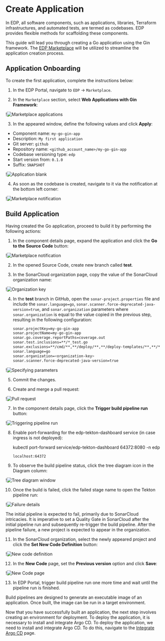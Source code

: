 # Create Application

In EDP, all software components, such as applications, libraries, Terraform infrastructures, and automated tests, are termed as codebases. EDP provides flexible methods for scaffolding these components.

This guide will lead you through creating a Go application using the Gin framework. The [EDP Marketplace](../user-guide/marketplace.md) will be utilized to streamline the application creation process.

## Application Onboarding

To create the first application, complete the instructions below:

1. In the EDP Portal, navigate to `EDP` -> `Marketplace`.

2. In the `Marketplace` section, select **Web Applications with Gin Framework**:

  !![Marketplace applications](../assets/quick-start/marketplace_application.png "Marketplace applications")

3. In the appeared window, define the following values and click **Apply**:

  * Component name: `my-go-gin-app`<br>
  * Description: `My first application`<br>
  * Git server: `github`<br>
  * Repository name: `<github_account_name>/my-go-gin-app`<br>
  * Codebase versioning type: `edp`<br>
  * Start version from: `0.1.0`<br>
  * Suffix: `SNAPSHOT`

  !![Application blank](../assets/quick-start/add_marketplace_app.png "Application blank")

4. As soon as the codebase is created, navigate to it via the notification at the bottom left corner:

  !![Marketplace notification](../assets/quick-start/marketplace_notification.png "Marketplace notification")

## Build Application

Having created the Go application, proceed to build it by performing the following actions:

1. In the component details page, expand the application and click the **Go to the Source Code** button:

  !![Marketplace notification](../assets/quick-start/go_to_source_code.png "Application details")

2. In the opened Source Code, create new branch called **test**.

3. In the SonarCloud organization page, copy the value of the SonarCloud organization name:

  !![Organization key](../assets/quick-start/check_organization.png "Organization key")

4. In the **test** branch in GitHub, open the `sonar-project.properties` file and include the `sonar.language=go`, `sonar.scanner.force-deprecated-java-version=true`, and `sonar.organization` parameters where `sonar.organization` is equal to the value copied in the previous step, resulting in the following configuration:

    ```bash
    sonar.projectKey=my-go-gin-app
    sonar.projectName=my-go-gin-app
    sonar.go.coverage.reportPaths=coverage.out
    sonar.test.inclusions=**/*_test.go
    sonar.exclusions=**/cmd/**,**/deploy/**,**/deploy-templates/**,**/*.groovy,**/config/**
    sonar.language=go
    sonar.organization=<organization-key>
    sonar.scanner.force-deprecated-java-version=true
    ```

  !![Specifying parameters](../assets/quick-start/set_organization.png "Specifying parameters")

5. Commit the changes.

6. Create and merge a pull request:

  !![Pull request](../assets/quick-start/pull_request.png "Pull request")

7. In the component details page, click the **Trigger build pipeline run** button:

  !![Triggering pipeline run](../assets/quick-start/trigger_pipeline_run.png "Triggering pipeline run")

8. Enable port-forwarding for the edp-tekton-dashboard service (in case ingress is not deployed):

      kubectl port-forward service/edp-tekton-dashboard 64372:8080 -n edp

    ```bash
    localhost:64372
    ```

9. To observe the build pipeline status, click the tree diagram icon in the Diagram column:

  !![Tree diagram window](../assets/quick-start/tree_diagram.png "Tree diagram window")


10. Once the build is failed, click the failed stage name to open the Tekton pipeline run:

  !![Failure details](../assets/quick-start/failure_details.png "Failure details")

  The initial pipeline is expected to fail, primarily due to SonarCloud intricacies. It is imperative to set a Quality Gate in SonarCloud after the initial pipeline run and subsequently re-trigger the build pipeline. After the pipeline failure, a new project is expected to appear in the organization.

11. In the SonarCloud organization, select the newly appeared project and click the **Set New Code Definition** button:

  !![New code definition](../assets/quick-start/set_new_code_definition.png "New code definition")

12. In the **New Code** page, set the **Previous version** option and click **Save**:

  !![New Code page](../assets/quick-start/previous_version.png "New Code page")

13. In EDP Portal, trigger build pipeline run one more time and wait until the pipeline run is finished.

Build pipelines are designed to generate an executable image of an application. Once built, the image can be run in a target environment.

Now that you have successfully built an application, the next step involves creating an environment for deployment. To deploy the application, it is necessary to install and integrate Argo CD. To deploy the application, we need to install and integrate Argo CD. To do this, navigate to the [Integrate Argo CD](integrate-argocd.md) page.
